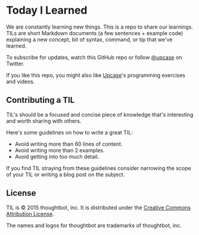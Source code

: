 # Today I Learned

We are constantly learning new things. This is a repo to share our learnings.
TILs are short Markdown documents (a few sentences + example code) explaining a
new concept, bit of syntax, command, or tip that we've learned.

To subscribe for updates,
watch this GitHub repo
or follow [@upcase] on Twitter.

[@upcase]: https://twitter.com/upcase

If you like this repo,
you might also like
[Upcase]'s programming exercises and videos.

[Upcase]: https://upcase.com?utm_source=til

## Contributing a TIL

TIL's should be a focused and concise piece of knowledge that's interesting and
worth sharing with others.

Here's some guidelines on how to write a great TIL:

* Avoid writing more than 60 lines of content.
* Avoid writing more than 2 examples.
* Avoid getting into too much detail.

If you find TIL straying from these guidelines consider narrowing the scope of
your TIL or writing a blog post on the subject.

License
-------

TIL is © 2015 thoughtbot, inc.
It is distributed under the [Creative Commons Attribution License][license].

[license]: http://creativecommons.org/licenses/by/3.0/

The names and logos for thoughtbot are trademarks of thoughtbot, inc.
